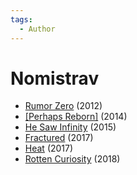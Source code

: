 ```yaml
---
tags:
  - Author
---
```


# Nomistrav

- [Rumor Zero](./rumorzero.md) (2012)
- [[Perhaps Reborn]](./perhapsreborn.md) (2014)
- [He Saw Infinity](./hesawinfinity.md) (2015)
- [Fractured](./fractured.md) (2017)
- [Heat](./heat.md) (2017)
- [Rotten Curiosity](./rottencuriosity.md) (2018)
